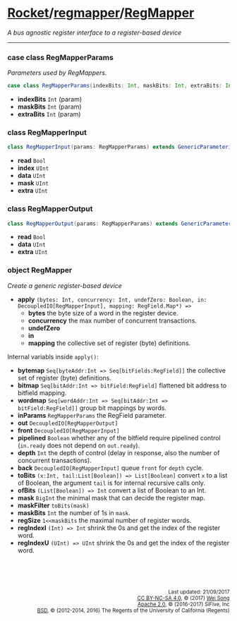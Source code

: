 [Rocket](../Readme.md)/[regmapper](../regmapper.md)/[RegMapper](https://github.com/freechipsproject/rocket-chip/tree/master/src/main/scala/regmapper/RegMapper.scala)
========================
*A bus agnostic register interface to a register-based device*

**********************

### case class RegMapperParams
*Parameters used by RegMappers.*

~~~scala
case class RegMapperParams(indexBits: Int, maskBits: Int, extraBits: Int)
~~~

+ **indexBits** `Int` (param)
+ **maskBits** `Int` (param)
+ **extraBits** `Int` (param)


### class RegMapperInput

~~~scala
class RegMapperInput(params: RegMapperParams) extends GenericParameterizedBundle(params)
~~~

+ **read** `Bool`
+ **index** `UInt`
+ **data** `UInt`
+ **mask** `UInt`
+ **extra** `UInt`

### class RegMapperOutput

~~~scala
class RegMapperOutput(params: RegMapperParams) extends GenericParameterizedBundle(params)
~~~

+ **read** `Bool`
+ **data** `UInt`
+ **extra** `UInt`

### object RegMapper
*Create a generic register-based device*

+ **apply** `(bytes: Int, concurrency: Int, undefZero: Boolean, in: DecoupledIO[RegMapperInput], mapping: RegField.Map*) => `
  - **bytes** the byte size of a word in the register device.
  - **concurrency** the max number of concurrent transactions.
  - **undefZero**
  - **in**
  - **mapping** the collective set of register (byte) definitions.

Internal variabls inside `apply()`:

+ **bytemap** `Seq[byteAddr:Int => Seq[bitFields:RegField]]` the collective set of register (byte) definitions.
+ **bitmap** `Seq[bitAddr:Int => bitField:RegField]` flattened bit address to bitfield mapping.
+ **wordmap** `Seq[wordAddr:Int => Seq[bitAddr:Int => bitField:RegField]]` group bit mappings by words.
+ **inParams** `RegMapperParams` the RegField parameter.
+ **out** `DecoupledIO[RegMapperOutput]`
+ **front** `DecoupledIO[RegMapperInput]`
+ **pipelined** `Boolean` whether any of the bitfield require pipelined control (`in.ready` does not depend on `out.ready`).
+ **depth** `Int` the depth of control (delay in response, also the number of concurrent transactions).
+ **back** `DecoupledIO[RegMapperInput]` queue `front` for `depth` cycle.
+ **toBits** `(x:Int, tail:List[Boolean]) => List[Boolean]` convert `x` to a list of Boolean, the argument `tail` is for internal recursive calls only.
+ **ofBits** `(List[Boolean]) => Int` convert a list of Boolean to an Int.
+ **mask** `BigInt` the minimal mask that can decide the register map.
+ **maskFilter** `toBits(mask)`
+ **maskBits** `Int` the number of 1s in `mask`.
+ **regSize** `1<<maskBits` the maximal number of register words.
+ **regIndexI** `(Int) => Int` shrink the 0s and get the index of the register word.
+ **regIndexU** `(UInt) => UInt` shrink the 0s and get the index of the register word.


<br><br><br><p align="right">
<sub>
Last updated: 21/09/2017<br>
[CC BY-NC-SA 4.0](https://creativecommons.org/licenses/by-nc-sa/4.0/), &copy; (2017) [Wei Song](mailto:wsong83@gmail.com)<br>
[Apache 2.0](https://github.com/freechipsproject/rocket-chip/blob/master/LICENSE.SiFive), &copy; (2016-2017) SiFive, Inc<br>
[BSD](https://github.com/freechipsproject/rocket-chip/blob/master/LICENSE.Berkeley), &copy; (2012-2014, 2016) The Regents of the University of California (Regents)
</sub>
</p>

